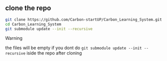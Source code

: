## clone the repo

```sh
git clone https://github.com/Carbon-startUP/Carbon_Learning_System.git
cd Carbon_Learning_System
git submodule update --init --recursive
```

> [!WARNING]
> the files will be empty if you dont do `git submodule update --init --recursive` iside the repo after cloning
